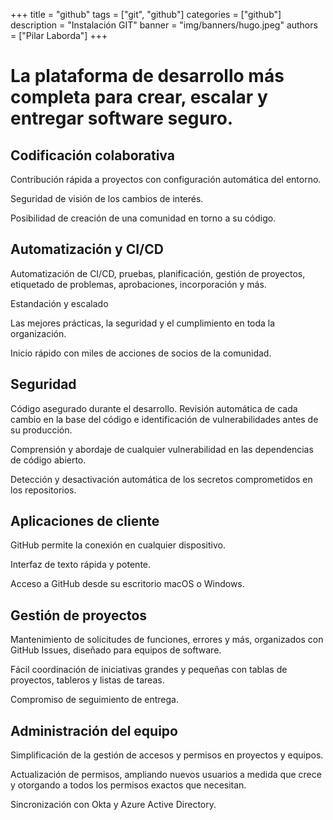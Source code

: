 +++
title = "github"
tags = ["git", "github"]
categories = ["github"]
description = "Instalación GIT"
banner = "img/banners/hugo.jpeg"
authors = ["Pilar Laborda"]
+++

# La plataforma de desarrollo más completa para crear, escalar y entregar software seguro.

## Codificación colaborativa

Contribución rápida a proyectos con configuración automática del entorno.

Seguridad de visión de los cambios de interés.

Posibilidad de creación de una comunidad en torno a su código.

## Automatización y CI/CD

Automatización de CI/CD, pruebas, planificación, gestión de proyectos, etiquetado de problemas, aprobaciones, incorporación y más.

Estandación y escalado

Las mejores prácticas, la seguridad y el cumplimiento en toda la organización.

Inicio rápido con miles de acciones de socios de la comunidad.

## Seguridad

Código asegurado durante el desarrollo. Revisión automática de cada cambio en la base del código e identificación de vulnerabilidades antes de su producción.

Comprensión y abordaje de cualquier vulnerabilidad en las dependencias de código abierto.

Detección y desactivación automática de los secretos comprometidos en los repositorios.

## Aplicaciones de cliente

GitHub permite la conexión en cualquier dispositivo.

Interfaz de texto rápida y potente.

Acceso a GitHub desde su escritorio macOS o Windows.

## Gestión de proyectos

Mantenimiento de solicitudes de funciones, errores y más, organizados con GitHub Issues, diseñado para equipos de software.

Fácil coordinación de iniciativas grandes y pequeñas con tablas de proyectos, tableros y listas de tareas.

Compromiso de seguimiento de entrega.

## Administración del equipo

Simplificación de la gestión de accesos y permisos en proyectos y equipos.

Actualización de permisos, ampliando nuevos usuarios a medida que crece y otorgando a todos los permisos exactos que necesitan.

Sincronización con Okta y Azure Active Directory.
